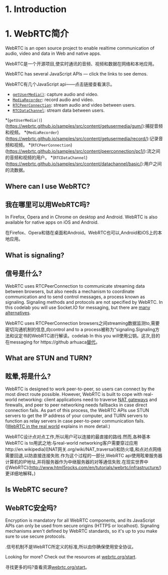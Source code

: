 # 1. Introduction

# 1. WebRTC简介

WebRTC is an open source project to enable realtime communication of audio, video and data in Web and native apps.

WebRTC是一个开源项目,使实时通讯的音频、视频和数据在网络和本地应用。

WebRTC has several JavaScript APIs — click the links to see demos.

WebRTC有几个JavaScript api——点击链接查看演示。

*   [`getUserMedia()`](https://webrtc.github.io/samples/src/content/getusermedia/gum/): capture audio and video.
*   [`MediaRecorder`](https://webrtc.github.io/samples/src/content/getusermedia/record/): record audio and video.
*   [`RTCPeerConnection`](https://webrtc.github.io/samples/src/content/peerconnection/pc1/): stream audio and video between users.
*   [`RTCDataChannel`](https://webrtc.github.io/samples/src/content/datachannel/basic/): stream data between users.

*(`getUserMedia()`)(https://webrtc.github.io/samples/src/content/getusermedia/gum/):捕捉音频和视频。
*(`MediaRecorder`)(https://webrtc.github.io/samples/src/content/getusermedia/record/):记录音频和视频。
*(`RTCPeerConnection`)(https://webrtc.github.io/samples/src/content/peerconnection/pc1/):流之间的音频和视频的用户。
*(`RTCDataChannel`)(https://webrtc.github.io/samples/src/content/datachannel/basic/):用户之间的流数据。

## Where can I use WebRTC?

## 我在哪里可以用WebRTC吗?

In Firefox, Opera and in Chrome on desktop and Android. WebRTC is also available for native apps on iOS and Android.

在Firefox、Opera和铬在桌面和Android。WebRTC也可以,Android和iOS上的本地应用。

## What is signaling?

## 信号是什么?

WebRTC uses RTCPeerConnection to communicate streaming data between browsers, but also needs a mechanism to coordinate communication and to send control messages, a process known as signaling. Signaling methods and protocols are not specified by WebRTC. In this codelab you will use Socket.IO for messaging, but there are [many alternatives](https://github.com/muaz-khan/WebRTC-Experiment/blob/master/Signaling.md).

WebRTC uses RTCPeerConnection browsers之间streaming数据监测to,需要密切沟通机制的信息,向control and to a process被称为“signaling.Signaling方法和议定书的WebRTC进行解读。codelab In this you will使用公钥。这次,目的在messaging for https://github arhuaca[替代](.com/muaz-khan/WebRTC-Experiment/blob/master/Signaling.md)。

## What are STUN and TURN?

## 眩晕,将是什么?

WebRTC is designed to work peer-to-peer, so users can connect by the most direct route possible. However, WebRTC is built to cope with real-world networking: client applications need to traverse [NAT gateways](http://en.wikipedia.org/wiki/NAT_traversal) and firewalls, and peer to peer networking needs fallbacks in case direct connection fails. As part of this process, the WebRTC APIs use STUN servers to get the IP address of your computer, and TURN servers to function as relay servers in case peer-to-peer communication fails. ([WebRTC in the real world](http://www.html5rocks.com/en/tutorials/webrtc/infrastructure/) explains in more detail.)

WebRTC设计点对点工作,所以用户可以连接的最直接的路线.然而,各种基本WebRTC is to用武之地:与real-world networking客户需要穿过应用http://en.wikipedia]([NAT网关.org/wiki/NAT_traversal)和防火墙,和点对点网络需要回退,以防直接连接失败.作为这个过程的一部分,WebRTC api使用眩晕服务器计算机的IP地址,并将服务器作为中继服务器的对等通信失败.在现实世界中([WebRTC)(http://www.html5rocks.com/en/tutorials/webrtc/infrastructure/)更详细地解释。)

## Is WebRTC secure?

## WebRTC安全吗?

Encryption is mandatory for all WebRTC components, and its JavaScript APIs can only be used from secure origins (HTTPS or localhost). Signaling mechanisms aren't defined by WebRTC standards, so it's up to you make sure to use secure protocols.

.信号机制不是WebRTC所定义的标准,所以由你确保使用安全协议。

Looking for more? Check out the resources at [webrtc.org/start](http://webrtc.org/start).

寻找更多的吗?查看资源[webrtc.org/start](http://webrtc.org/start)。

